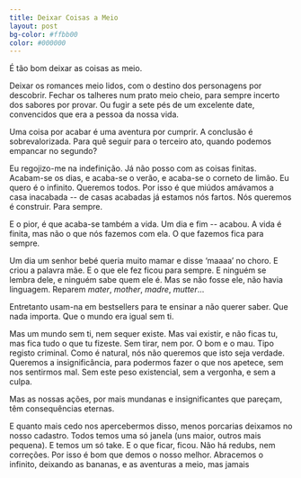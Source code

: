 ```yaml
---
title: Deixar Coisas a Meio
layout: post
bg-color: #ffbb00
color: #000000
---
```

 
É tão bom deixar as coisas as meio. 

Deixar os romances meio lidos, com o destino dos personagens por descobrir. Fechar os talheres num prato meio cheio, para sempre incerto dos sabores por provar. Ou fugir a sete pés de um excelente date, convencidos que era a pessoa da nossa vida.

Uma coisa por acabar é uma  aventura por cumprir. A conclusão é sobrevalorizada. Para quê seguir para o terceiro ato, quando podemos empancar no segundo?  

Eu regojizo-me na indefinição. Já não posso com as coisas finitas. Acabam-se os dias, e acaba-se o verão, e acaba-se o corneto de limão.  Eu quero é o infinito. Queremos todos. Por isso é que miúdos amávamos a casa inacabada -- de casas acabadas já estamos nós fartos. Nós queremos é construir. Para sempre.

E o pior, é que acaba-se também a vida. Um dia e fim -- acabou. A vida é finita, mas não o que nós fazemos com ela. O que fazemos fica para sempre. 

Um dia um senhor bebé queria muito mamar e disse ‘maaaa’ no choro. E criou a palavra mãe. E o que ele fez ficou para sempre. E ninguém se lembra dele, e ninguém sabe quem ele é. Mas se não fosse ele, não havia linguagem. Reparem *mater*, *mother*, *madre*, *mutter*...

Entretanto usam-na em bestsellers para te ensinar a não querer saber. Que nada importa. Que o mundo era igual sem ti. 

Mas um mundo sem ti, nem sequer existe. Mas vai existir, e não ficas tu, mas fica tudo o que tu fizeste. Sem tirar, nem por. O bom e o mau. Tipo registo criminal. 
Como é natural, nós não queremos que isto seja verdade. Queremos a insignificância, para podermos fazer o que nos apetece, sem nos sentirmos mal. Sem este peso existencial, sem a vergonha, e sem a culpa.

Mas as nossas ações, por mais mundanas e insignificantes que pareçam, têm consequências eternas. 

E quanto mais cedo nos apercebermos disso, menos porcarias deixamos no nosso cadastro. Todos temos uma só janela (uns maior, outros mais pequena). E temos um só take. E o que ficar, ficou. Não há redubs, nem correções. Por isso é bom que demos o nosso melhor.
Abracemos o infinito, deixando as bananas, e as aventuras a meio, mas jamais 




